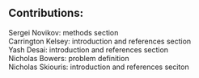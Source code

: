 ## Contributions:
Sergei Novikov: methods section <br>
Carrington Kelsey: introduction and references section <br>
Yash Desai: introduction and references section <br>
Nicholas Bowers: problem definition <br>
Nicholas Skiouris: introduction and references seciton <br>
